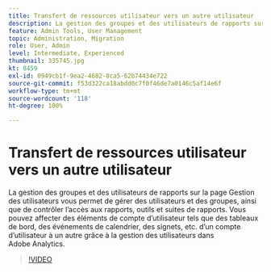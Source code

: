 ```yaml
---
title: Transfert de ressources utilisateur vers un autre utilisateur
description: La gestion des groupes et des utilisateurs de rapports sur la page Gestion des utilisateurs vous permet de gérer des utilisateurs et des groupes, ainsi que de contrôler l’accès aux rapports, outils et suites de rapports. Vous pouvez affecter des éléments de compte d’utilisateur tels que des tableaux de bord, des événements de calendrier, des signets, etc. d’un compte d’utilisateur à un autre grâce à la gestion des utilisateurs dans Adobe Analytics.
feature: Admin Tools, User Management
topic: Administration, Migration
role: User, Admin
level: Intermediate, Experienced
thumbnail: 335745.jpg
kt: 8459
exl-id: 0949cb1f-9ea2-4682-8ca5-62b74434e722
source-git-commit: f53d322ca18abdd0c7f0f46de7a0146c5af14e6f
workflow-type: tm+mt
source-wordcount: '118'
ht-degree: 100%

---
```


# Transfert de ressources utilisateur vers un autre utilisateur

La gestion des groupes et des utilisateurs de rapports sur la page Gestion des utilisateurs vous permet de gérer des utilisateurs et des groupes, ainsi que de contrôler l’accès aux rapports, outils et suites de rapports. Vous pouvez affecter des éléments de compte d’utilisateur tels que des tableaux de bord, des événements de calendrier, des signets, etc. d’un compte d’utilisateur à un autre grâce à la gestion des utilisateurs dans Adobe Analytics.


>[!VIDEO](https://video.tv.adobe.com/v/335745/?quality=12&learn=on)
